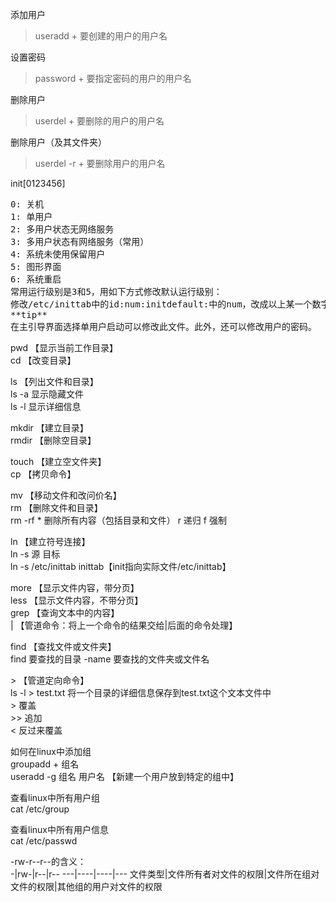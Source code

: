 添加用户 
> useradd + 要创建的用户的用户名

设置密码
> password + 要指定密码的用户的用户名

删除用户
> userdel + 要删除的用户的用户名

删除用户（及其文件夹）
> userdel -r + 要删除用户的用户名

init[0123456]
<pre>
0: 关机
1: 单用户
2: 多用户状态无网络服务
3: 多用户状态有网络服务（常用）
4: 系统未使用保留用户
5: 图形界面
6: 系统重启
常用运行级别是3和5，用如下方式修改默认运行级别：
修改/etc/inittab中的id:num:initdefault:中的num，改成以上某一个数字即可
**tip**
在主引导界面选择单用户启动可以修改此文件。此外，还可以修改用户的密码。
</pre>

pwd     【显示当前工作目录】  
cd      【改变目录】

ls      【列出文件和目录】  
ls -a    显示隐藏文件  
ls -l    显示详细信息

mkdir   【建立目录】  
rmdir   【删除空目录】  

touch   【建立空文件夹】  
cp      【拷贝命令】  

mv      【移动文件和改问价名】  
rm      【删除文件和目录】  
rm -rf * 删除所有内容（包括目录和文件） r 递归 f 强制  

ln      【建立符号连接】  
ln -s 源 目标  
ln -s /etc/inittab inittab【init指向实际文件/etc/inittab】  

more    【显示文件内容，带分页】  
less    【显示文件内容，不带分页】  
grep    【查询文本中的内容】    
|       【管道命令：将上一个命令的结果交给|后面的命令处理】  

find    【查找文件或文件夹】  
find 要查找的目录 -name 要查找的文件夹或文件名  

\>      【管道定向命令】   
ls -l \> test.txt  将一个目录的详细信息保存到test.txt这个文本文件中   
\>        覆盖  
\>\>       追加   
\<        反过来覆盖   


如何在linux中添加组  
groupadd + 组名    
useradd -g 组名 用户名 【新建一个用户放到特定的组中】  

查看linux中所有用户组  
cat /etc/group  

查看linux中所有用户信息  
cat /etc/passwd  

-rw-r--r--的含义：  
-|rw-|r--|r--
---|----|----|---
文件类型|文件所有者对文件的权限|文件所在组对文件的权限|其他组的用户对文件的权限
